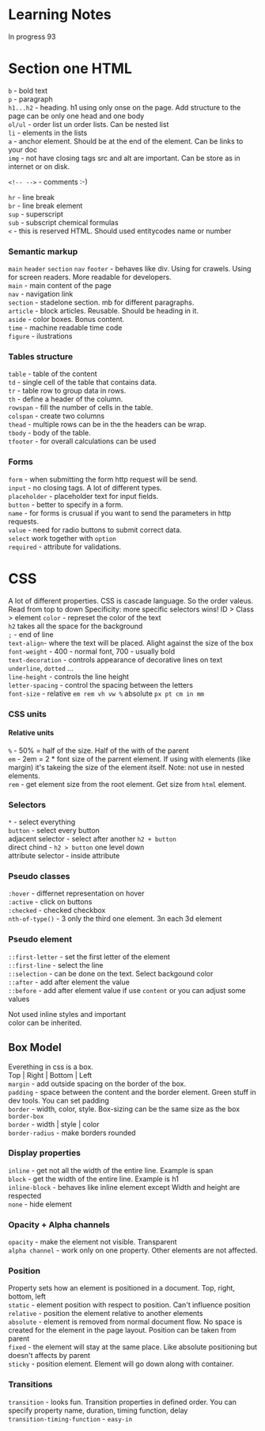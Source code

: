 # Learning Notes
In progress 93
# Section one HTML

`b` - bold text\
`p` - paragraph\
`h1...h2` - heading. h1 using only onse on the page. Add structure to the page
can be only one head and one body\
`ol/ul` - order list un order lists. Can be nested list\
`li` - elements in the lists\
`a` - anchor element. Should be at the end of the element. Can be links to your doc\
`img` - not have closing tags src and alt are important. Can be store as in internet or on disk.

`<!-- -->` - comments :-)

`hr` - line break\
`br` - line break element\
`sup` - superscript\
`sub` - subscript chemical formulas\
`<` - this is reserved HTML. Should used entitycodes name or number

### Semantic markup
`main` `header` `section` `nav` `footer` - behaves like div. Using for crawels.
Using for screen readers. More readable for developers.\
`main` - main content of the page\
`nav` - navigation link\
`section` - stadelone section. mb for different paragraphs.\
`article` - block articles. Reusable. Should be heading in it.\
`aside` - color boxes. Bonus content.\
`time` - machine readable time code\
`figure` - ilustrations

### Tables structure
`table` - table of the content\
`td` - single cell of the table that contains data.\
`tr` - table row to group data in rows.\
`th` - define a header of the column.\
`rowspan` - fill the number of cells in the table.\
`colspan` - create two columns\
`thead` - multiple rows can be in the the headers can be wrap.\
`tbody` - body of the table.\
`tfooter` - for overall calculations can be used

### Forms
`form` - when submitting the form http request will be send.\
`input` - no closing tags. A lot of different types.\
`placeholder` - placeholder text for input fields.\
`button` - better to specify in a form.\
`name` - for forms is crusual if you want to send the parameters in http requests.\
`value` - need for radio buttons to submit correct data.\
`select` work together with `option` \
`required` - attribute for validations.

# CSS
A lot of different properties. CSS is cascade language. So the order valeus. Read from top to down
Specificity: more specific selectors wins! ID > Class > element
`color` - represet the color of the text\
`h2` takes all the space for the background\
`;` - end of line\
`text-align`- where the text will be placed. Alight against the size of the box\
`font-weight` - 400 - normal font, 700 - usually bold\
`text-decoration` - controls appearance of decorative lines on text `underline`,
`dotted` ...\
`line-height` - controls the line height\
`letter-spacing` - control the spacing between the letters\
`font-size` - relative `em rem vh vw %` absolute `px pt cm in mm`
### CSS units
#### Relative units
`%` - 50% = half of the size. Half of the with of the parent\
`em` - 2em = 2 * font size of the parrent element. If using with elements (like margin) it's takeing the size of the element itself. Note: not use in nested elements.\
`rem` - get element size from the root element. Get size from `html` element.

### Selectors
`*` - select everything\
`button` - select every button\
adjacent selector - select after another `h2 + button`\
direct chind - `h2 > button` one level down\
attribute selector - inside attribute

### Pseudo classes
`:hover` - differnet representation on hover\
`:active` - click on buttons\
`:checked` - checked checkbox\
`nth-of-type()` - 3 only the third one element. 3n each 3d element

### Pseudo element
`::first-letter` - set the first letter of the element\
`::first-line` - select the line\
`::selection` - can be done on the text. Select backgound color\
`::after` - add after element the value\
`::before` - add after element value if use `content` or you can adjust some values

Not used inline styles and important\
color can be inherited.

## Box Model
Everething in css is a box.\
Top | Right | Bottom | Left \
`margin` - add outside spacing on the border of the box.\
`padding` - space between the content and the border element. Green stuff in dev tools. You can set padding\
`border` - width, color, style. Box-sizing can be the same size as the box `border-box`\
`border` - width | style | color\
`border-radius` - make borders rounded
### Display properties
`inline` - get not all the width of the entire line. Example is span\
`block` - get the width of the entire line. Example is h1\
`inline-block` - behaves like inline element except Width and height are respected\
`none` - hide element
### Opacity + Alpha channels
 `opacity` - make the element not visible. Transparent\
 `alpha channel` - work only on one property. Other elements are not affected.
### Position
Property sets how an element is positioned in a document. Top, right, bottom, left\
`static` - element position with respect to position. Can't influence position\
`relative` - position the element relative to another elements\
`absolute` - element is removed from normal document flow. No space is created for the element in the page layout. Position can be taken from parent\
`fixed` - the element will stay at the same place. Like absolute positioning but doesn't affects by parent\
`sticky` - position element. Element will go down along with container.

### Transitions
`transition` - looks fun. Transition properties in defined order. You can specify property name, duration, timing function, delay\
`transition-timing-function` - `easy-in`
